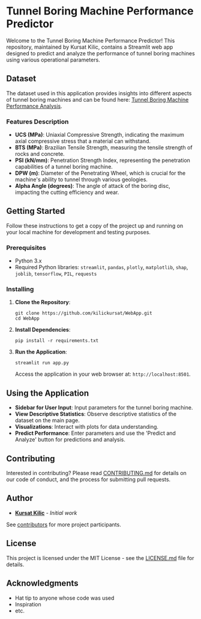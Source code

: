 
# Tunnel Boring Machine Performance Predictor

Welcome to the Tunnel Boring Machine Performance Predictor! This repository, maintained by Kursat Kilic, contains a Streamlit web app designed to predict and analyze the performance of tunnel boring machines using various operational parameters.

## Dataset

The dataset used in this application provides insights into different aspects of tunnel boring machines and can be found here: [Tunnel Boring Machine Performance Analysis](https://www.sciencedirect.com/science/article/pii/S0886779807000508).

### Features Description

- **UCS (MPa)**: Uniaxial Compressive Strength, indicating the maximum axial compressive stress that a material can withstand.
- **BTS (MPa)**: Brazilian Tensile Strength, measuring the tensile strength of rocks and concrete.
- **PSI (kN/mm)**: Penetration Strength Index, representing the penetration capabilities of a tunnel boring machine.
- **DPW (m)**: Diameter of the Penetrating Wheel, which is crucial for the machine's ability to tunnel through various geologies.
- **Alpha Angle (degrees)**: The angle of attack of the boring disc, impacting the cutting efficiency and wear.

## Getting Started

Follow these instructions to get a copy of the project up and running on your local machine for development and testing purposes.

### Prerequisites

- Python 3.x
- Required Python libraries: `streamlit`, `pandas`, `plotly`, `matplotlib`, `shap`, `joblib`, `tensorflow`, `PIL`, `requests`

### Installing

1. **Clone the Repository**: 

   ```
   git clone https://github.com/kilickursat/WebApp.git
   cd WebApp
   ```

2. **Install Dependencies**:

   ```
   pip install -r requirements.txt
   ```

3. **Run the Application**:

   ```
   streamlit run app.py
   ```

   Access the application in your web browser at: `http://localhost:8501`.

## Using the Application

- **Sidebar for User Input**: Input parameters for the tunnel boring machine.
- **View Descriptive Statistics**: Observe descriptive statistics of the dataset on the main page.
- **Visualizations**: Interact with plots for data understanding.
- **Predict Performance**: Enter parameters and use the 'Predict and Analyze' button for predictions and analysis.

## Contributing

Interested in contributing? Please read [CONTRIBUTING.md](CONTRIBUTING.md) for details on our code of conduct, and the process for submitting pull requests.

## Author

- **[Kursat Kilic](https://github.com/kilickursat)** - *Initial work*

See [contributors](https://github.com/kilickursat/WebApp/contributors) for more project participants.

## License

This project is licensed under the MIT License - see the [LICENSE.md](LICENSE.md) file for details.

## Acknowledgments

- Hat tip to anyone whose code was used
- Inspiration
- etc.
